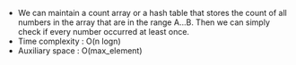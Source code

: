 - We can maintain a count array or a hash table that stores the count of all numbers in the array that are in the range A…B. Then we can simply check if every number occurred at least once.
- Time complexity : O(n logn)
- Auxiliary space : O(max_element)
